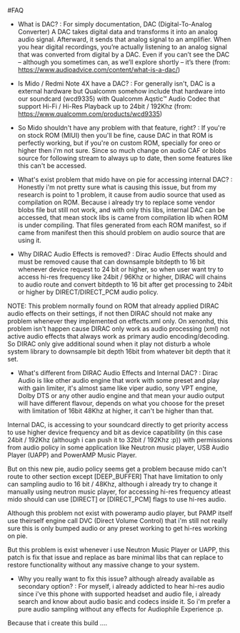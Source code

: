 #FAQ

- What is DAC? 
: For simply documentation, DAC (Digital-To-Analog Converter)  A DAC takes digital data and transforms it into an analog audio signal. Afterward, it sends that analog signal to an amplifier. When you hear digital recordings, you’re actually listening to an analog signal that was converted from digital by a DAC. Even if you can’t see the DAC – although you sometimes can, as we’ll explore shortly – it’s there (from: https://www.audioadvice.com/content/what-is-a-dac/)

- Is Mido / Redmi Note 4X have a DAC?
: For generally isn't, DAC is a external hardware but Qualcomm somehow include that hardware into our soundcard (wcd9335) with Qualcomm Aqstic™ Audio Codec that support Hi-Fi / Hi-Res Playback up to 24bit / 192Khz (from: https://www.qualcomm.com/products/wcd9335)

- So Mido shouldn't have any problem with that feature, right?
: If you're on stock ROM (MIUI) then you'll be fine, cause DAC in that ROM is perfectly working, but if you're on custom ROM, specially for oreo or higher then i'm not sure. Since so much change on audio CAF or blobs source for following stream to always up to date, then some features like this can't be accessed.

- What's exist problem that mido have on pie for accessing internal DAC?
: Honestly i'm not pretty sure what is causing this issue, but from my research is point to 1 problem, it cause from audio source that used as compilation on ROM. Because i already try to replace some vendor blobs file but still not work, and with only this libs, internal DAC can be accessed, that mean stock libs is came from compilation lib when ROM is under compiling. That files generated from each ROM manifest, so if came from manifest then this should problem on audio source that are using it.

- Why DIRAC Audio Effects is removed?
: Dirac Audio Effects should and must be removed cause that can downsample bitdepth to 16 bit whenever device request to 24 bit or higher, so when user want try to access hi-res frequency like 24bit / 96Khz or higher, DIRAC will chains to audio route and convert bitdepth to 16 bit after get processing to 24bit or higher by DIRECT/DIRECT_PCM audio policy.

NOTE:
This problem normally found on ROM that already applied DIRAC audio effects on their settings, if not then DIRAC should not make any problem whenever they implemented on effects.xml only.
On xenonhd, this problem isn't happen cause DIRAC only work as audio processing (xml) not active audio effects that always work as primary audio encoding/decoding. So DIRAC only give additional sound when it play not disturb a whole system library to downsample bit depth 16bit from whatever bit depth that it set.

- What's different from DIRAC Audio Effects and Internal DAC?
: Dirac Audio is like other audio engine that work with some preset and play with gain limiter, it's almost same like viper audio, sony VPT engine, Dolby DTS or any other audio engine and that mean your audio output will have different flavour, depends on what you choose for the preset with limitation of 16bit 48Khz at higher, it can't be higher than that.

Internal DAC, is accessing to your soundcard directly to get priority access to use higher device frequency and bit as device capatibility (in this case 24bit / 192Khz (although i can push it to 32bit / 192Khz :p)) with permissions from audio policy in some application like Neutron music player, USB Audio Player (UAPP) and PowerAMP Music Player.

But on this new pie, audio policy seems get a problem because mido can't route to other section except [DEEP_BUFFER] That have limitation to only can sampling audio to 16 bit / 48Khz, although i already try to change it manually using neutron music player, for accessing hi-res frequency atleast mido should can use [DIRECT] or [DIRECT_PCM] flags to use hi-res audio.

Although this problem not exist with poweramp audio player, but PAMP itself use theirself engine call DVC (Direct Volume Control) that i'm still not really sure this is only bumped audio or any preset working to get hi-res working on pie.

But this problem is exist whenever i use Neutron Music Player or UAPP, this patch is fix that issue and replace as bare minimal libs that can replace to restore functionality without any massive change to your system.

- Why you really want to fix this issue? although already available as secondary option?
: For myself, i already addicted to hear hi-res audio since i've this phone with supported headset and audio file, i already search and know about audio basic and codecs inside it. So i'm prefer a pure audio sampling without any effects for Audiophile Experience :p.

Because that i create this build ....